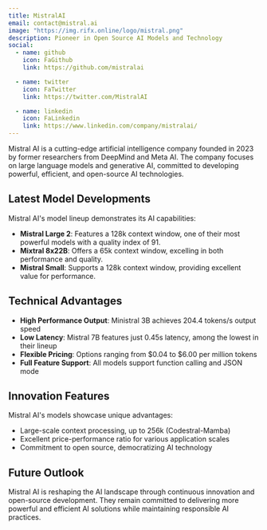 ```yaml
---
title: MistralAI
email: contact@mistral.ai
image: "https://img.rifx.online/logo/mistral.png"
description: Pioneer in Open Source AI Models and Technology
social:
  - name: github
    icon: FaGithub
    link: https://github.com/mistralai

  - name: twitter
    icon: FaTwitter
    link: https://twitter.com/MistralAI

  - name: linkedin
    icon: FaLinkedin
    link: https://www.linkedin.com/company/mistralai/
---
```


Mistral AI is a cutting-edge artificial intelligence company founded in 2023 by former researchers from DeepMind and Meta AI. The company focuses on large language models and generative AI, committed to developing powerful, efficient, and open-source AI technologies.

## Latest Model Developments

Mistral AI's model lineup demonstrates its AI capabilities:

- **Mistral Large 2**: Features a 128k context window, one of their most powerful models with a quality index of 91.
- **Mixtral 8x22B**: Offers a 65k context window, excelling in both performance and quality.
- **Mistral Small**: Supports a 128k context window, providing excellent value for performance.

## Technical Advantages

- **High Performance Output**: Ministral 3B achieves 204.4 tokens/s output speed
- **Low Latency**: Mistral 7B features just 0.45s latency, among the lowest in their lineup
- **Flexible Pricing**: Options ranging from $0.04 to $6.00 per million tokens
- **Full Feature Support**: All models support function calling and JSON mode

## Innovation Features

Mistral AI's models showcase unique advantages:
- Large-scale context processing, up to 256k (Codestral-Mamba)
- Excellent price-performance ratio for various application scales
- Commitment to open source, democratizing AI technology

## Future Outlook

Mistral AI is reshaping the AI landscape through continuous innovation and open-source development. They remain committed to delivering more powerful and efficient AI solutions while maintaining responsible AI practices.
